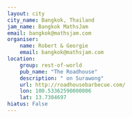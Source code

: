 ```yaml
---
layout: city                                           
city_name: Bangkok, Thailand                                                               
jam_name: Bangkok MathsJam
email: bangkok@mathsjam.com
organiser:
    name: Robert & Georgie
    email: bangkok@mathsjam.com
location:
    group: rest-of-world
    pub_name: "The Roadhouse"
    description: " on Surawong"
    url: http://roadhousebarbecue.com/
    lon: 100.53362590000006
    lat: 13.7304697
hiatus: False
---
```

